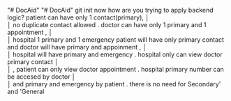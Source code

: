 "# DocAid" 
"# DocAid"  git init
now how are you trying to apply backend logic? patient can have only 1 contact(primary), │       
│     no duplicate contact allowed . doctor can have only 1 primary and 1 appointment ,       │       
│    hospital 1 primary and 1 emergency 
patient will have only primary contact and doctor will have primary and appoinment ,      │      
│    hospital will have primary and emergency . hospital only can view doctor primary contact  │      
│    , patient can only view doctor appointment . hospital primary number can be accesed by doctor    │      
│    and primary and emergency by patient . there is no need for Secondary' and 'General 